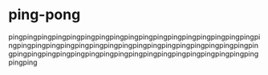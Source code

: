 # ping-pong
pingpingpingpingpingpingpingpingpingpingpingpingpingpingpingpingpingpingpingpingpingpingpingpingpingpingpingpingpingpingpingpingpingpingpingpingpingpingpingpingpingpingpingpingpingpingpingpingpingpingpingpingpingping
